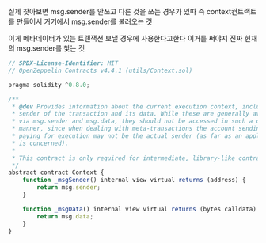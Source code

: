 
실제 찿아보면 msg.sender를 안쓰고 다른 것을 쓰는 경우가 있따
즉 context컨트랙트를 만들어서 거기에서 msg.sender를 불러오는 것 

이게 메타데이터가 있는 트랜잭션 보낼 경우에 사용한다고한다 
이거를 써야지 진짜 현재의 msg.sender를 찿는 것 


```jsx
// SPDX-License-Identifier: MIT
// OpenZeppelin Contracts v4.4.1 (utils/Context.sol)

pragma solidity ^0.8.0;

/**
 * @dev Provides information about the current execution context, including the
 * sender of the transaction and its data. While these are generally available
 * via msg.sender and msg.data, they should not be accessed in such a direct
 * manner, since when dealing with meta-transactions the account sending and
 * paying for execution may not be the actual sender (as far as an application
 * is concerned).
 *
 * This contract is only required for intermediate, library-like contracts.
 */
abstract contract Context {
    function _msgSender() internal view virtual returns (address) {
        return msg.sender;
    }

    function _msgData() internal view virtual returns (bytes calldata) {
        return msg.data;
    }
}
```